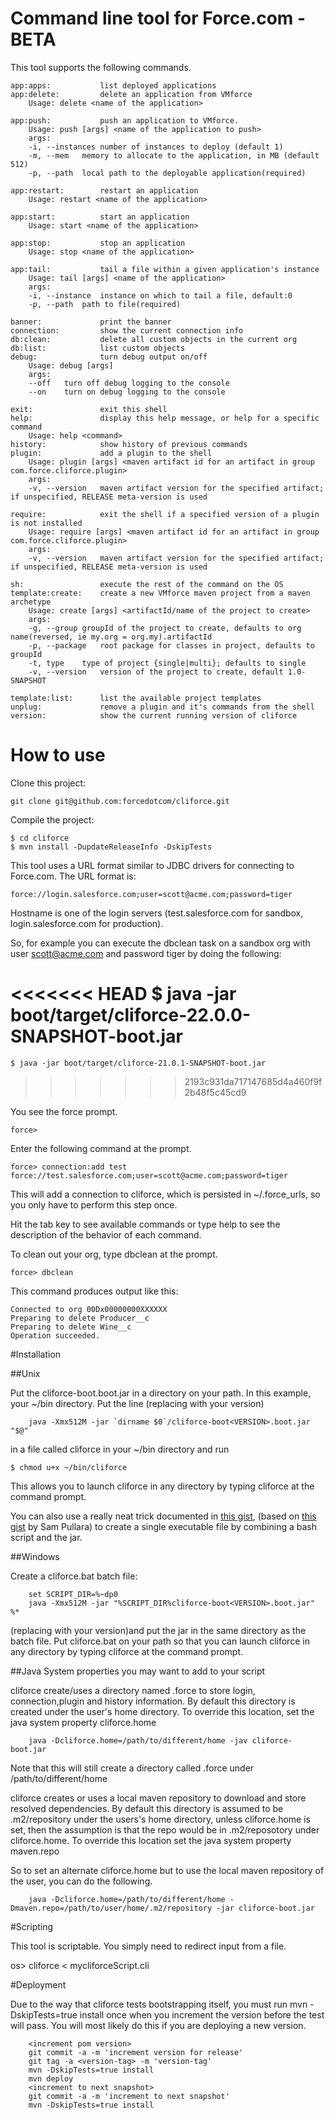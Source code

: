 # Command line tool for Force.com - BETA

This tool supports the following commands.

	app:apps:           list deployed applications
	app:delete:         delete an application from VMforce
		Usage: delete <name of the application>

	app:push:           push an application to VMforce.
		Usage: push [args] <name of the application to push>
		args:
		-i, --instances	number of instances to deploy (default 1)
		-m, --mem	memory to allocate to the application, in MB (default 512)
		-p, --path	local path to the deployable application(required)

	app:restart:        restart an application
		Usage: restart <name of the application>

	app:start:          start an application
		Usage: start <name of the application>

	app:stop:           stop an application
		Usage: stop <name of the application>

	app:tail:           tail a file within a given application's instance
		Usage: tail [args] <name of the application>
		args:
		-i, --instance	instance on which to tail a file, default:0
		-p, --path	path to file(required)

	banner:             print the banner
	connection:         show the current connection info
	db:clean:           delete all custom objects in the current org
	db:list:            list custom objects
	debug:              turn debug output on/off
		Usage: debug [args] 
		args:
		--off	turn off debug logging to the console
		--on	turn on debug logging to the console

	exit:               exit this shell
	help:               display this help message, or help for a specific command
		Usage: help <command>
	history:            show history of previous commands
	plugin:             add a plugin to the shell
		Usage: plugin [args] <maven artifact id for an artifact in group com.force.cliforce.plugin>
		args:
		-v, --version	maven artifact version for the specified artifact; if unspecified, RELEASE meta-version is used

	require:            exit the shell if a specified version of a plugin is not installed
		Usage: require [args] <maven artifact id for an artifact in group com.force.cliforce.plugin>
		args:
		-v, --version	maven artifact version for the specified artifact; if unspecified, RELEASE meta-version is used

	sh:                 execute the rest of the command on the OS
	template:create:    create a new VMforce maven project from a maven archetype
		Usage: create [args] <artifactId/name of the project to create>
		args:
		-g, --group	groupId of the project to create, defaults to org name(reversed, ie my.org = org.my).artifactId
		-p, --package	root package for classes in project, defaults to groupId
		-t, type	type of project {single|multi}; defaults to single
		-v, --version	version of the project to create, default 1.0-SNAPSHOT

	template:list:      list the available project templates
	unplug:             remove a plugin and it's commands from the shell
	version:            show the current running version of cliforce

# How to use

Clone this project:

	git clone git@github.com:forcedotcom/cliforce.git

Compile the project:

	$ cd cliforce
	$ mvn install -DupdateReleaseInfo -DskipTests

This tool uses a URL format similar to JDBC drivers for connecting to Force.com. The URL format is:

	force://login.salesforce.com;user=scott@acme.com;password=tiger

Hostname is one of the login servers (test.salesforce.com for sandbox, login.salesforce.com for production). 

So, for example you can execute the dbclean task on a sandbox org with user scott@acme.com and password tiger by doing the following:

<<<<<<< HEAD
	$ java -jar boot/target/cliforce-22.0.0-SNAPSHOT-boot.jar
=======
	$ java -jar boot/target/cliforce-21.0.1-SNAPSHOT-boot.jar
>>>>>>> 2193c931da717147685d4a460f9f2b48f5c45cd9

You see the force prompt.

    force>

Enter the following command at the prompt.

    force> connection:add test force://test.salesforce.com;user=scott@acme.com;password=tiger

This will add a connection to cliforce, which is persisted in ~/.force_urls, so you only have to perform this step once.

Hit the tab key to see available commands or type help to see the description of the behavior of each command.

To clean out your org, type dbclean at the prompt.

    force> dbclean

This command produces output like this:

	Connected to org 00Dx00000000XXXXXX
	Preparing to delete Producer__c
	Preparing to delete Wine__c
	Operation succeeded.

#Installation

##Unix

Put the cliforce-boot<VERSION>.boot.jar in a directory on your path.
In this example, your ~/bin directory.
Put the line (replacing <VERSION> with your version)

        java -Xmx512M -jar `dirname $0`/cliforce-boot<VERSION>.boot.jar "$@"

in a file called cliforce in your ~/bin directory and run

	$ chmod u+x ~/bin/cliforce

This allows you to launch cliforce in any directory by typing cliforce at the command prompt.

You can also use a really neat trick documented in [this gist](https://gist.github.com/782862), (based on [this gist](https://gist.github.com/782523) by Sam Pullara)
to create a single executable file by combining a bash script and the jar.

##Windows

Create a cliforce.bat batch file:

        set SCRIPT_DIR=%~dp0
        java -Xmx512M -jar "%SCRIPT_DIR%cliforce-boot<VERSION>.boot.jar" %*

(replacing <VERSION> with your version)and put the jar in the same directory as the batch file.
Put cliforce.bat on your path so that you can launch cliforce in any directory by typing cliforce at the command prompt.

##Java System properties you may want to add to your script

cliforce create/uses a directory named .force to store login, connection,plugin and history information. By default this directory is created under the user's home directory.
To override this location, set the java system property cliforce.home

        java -Dcliforce.home=/path/to/different/home -jav cliforce-boot.jar

Note that this will still create a directory called .force under /path/to/different/home


cliforce creates or uses a local maven repository to download and store resolved dependencies. By default this directory is assumed to be .m2/repository under the users's home directory, unless
cliforce.home is set, then the assumption is that the repo would be in .m2/reposotory under cliforce.home. To override this location set the java system property maven.repo

So to set an alternate cliforce.home but to use the local maven repository of the user, you can do the following.

        java -Dcliforce.home=/path/to/different/home -Dmaven.repo=/path/to/user/home/.m2/repository -jar cliforce-boot.jar





#Scripting

This tool is scriptable. You simply need to redirect input from a file.

os> cliforce < mycliforceScript.cli

#Deployment

Due to the way that cliforce tests bootstrapping itself, you must run mvn -DskipTests=true install once when you increment the version before the test will
 pass. You will most likely do this if you are deploying a new version.

        <increment pom version>
        git commit -a -m 'increment version for release'
        git tag -a <version-tag> -m 'version-tag'
        mvn -DskipTests=true install
        mvn deploy
        <increment to next snapshot>
        git commit -a -m 'increment to next snapshot'
        mvn -DskipTests=true install




